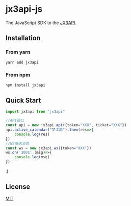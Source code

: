 # jx3api-js

The JavaScript SDK to the [JX3API](https://www.jx3api.com).

## Installation

### From yarn

```bash
yarn add jx3api
```

### From npm

```bash
npm install jx3api
```

## Quick Start

```javascript
import jx3api from "jx3api"

//API接口
const api = new jx3api.api({token="XXX", ticket="XXX"})
api.active_calendar("梦江南").then(res=>{
    console.log(res)
})
//WS推送消息
const ws = new jx3api.ws({token="XXX"})
ws.on('1001',(msg)=>{
    console.log(msg)
})
```

:)

## License

[MIT](LICENSE)
